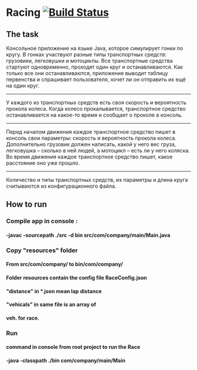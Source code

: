 Racing [![Build Status](https://travis-ci.org/Zhogolev/Racing.svg?branch=master)](https://travis-ci.org/Zhogolev/Racing)&nbsp;
==========

## The task

Консольное приложение на языке Java, которое симулирует гонки по кругу. В гонках участвуют разные типы транспортных средств: грузовики, легковушки и мотоциклы. Все транспортные средства стартуют одновременно, проходят один круг и останавливаются. Как только все они останавливаются, приложение выводит таблицу первенства и спрашивает пользователя, хочет ли он отправить их ещё на один круг.
***
У каждого из транспортных средств есть своя скорость и вероятность прокола колеса. Когда колесо прокалывается, транспортное средство останавливается на какое-то время и сообщает о проколе в консоль.
***
Перед началом движения каждое транспортное средство пишет в консоль свои параметры: скорость и вероятность прокола колеса. Дополнительно грузовик должен написать, какой у него вес груза, легковушка – сколько в ней людей, а мотоцикл – есть ли у него коляска. Во время движения каждое транспортное средство пишет, какое расстояние оно уже прошло. 
***
Количество и типы транспортных средств, их параметры и длина круга считываются из конфигурационного файла.  

## How to run 

### Compile app in console :
#### -javac -sourcepath ./src -d bin src/com/company/main/Main.java

### Copy "resources" folder 
#### From src/com/company/ to bin/com/company/
#### Folder resources contain the config file RaceConfig.json
#### "distance" in *.json mean lap distance
#### "vehicals" in same file is an array of
#### veh. for race.

### Run
#### command in console from root project to run the Race
#### -java -classpath ./bin com/company/main/Main
